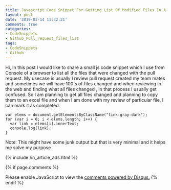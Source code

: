 ```yaml
---
title: Javascript Code Snippet For Getting List Of Modified Files In A Github PullRequest
layout: post
date: '2019-03-14 11:32:21'
comments: true
categories:
- CodeSnippets
- Github_Pull_request_files_list
tags:
- CodeSnippets
- Github
---
```


Hi,
In this post I would like to share a small js code snippet which I use from Console of a browser to list all the files that were changed with the pull request. 
My usecase is usually I review pull request created my team mates and sometimes we will have 100's of files changed and when reviewing in the web and finding what all files changed , In that process I usually get confused. So I am planning to get all files changed and planning to copy them to an excel file and when I am done with my review of particular file, I can mark it as completed.

```
var elems = document.getElementsByClassName("link-gray-dark");
for (var i = 0; i < elems.length; i++) {
  var link = elems[i].innerText;
  console.log(link);
}
```

Note: This might have some junk output but that is very minimal and it helps me solve my purpose

{% include /in_article_ads.html %}

{% if page.comments %}
<div id="disqus_thread"></div>
<script>

/**
*  RECOMMENDED CONFIGURATION VARIABLES: EDIT AND UNCOMMENT THE SECTION BELOW TO INSERT DYNAMIC VALUES FROM YOUR PLATFORM OR CMS.
*  LEARN WHY DEFINING THESE VARIABLES IS IMPORTANT: https://disqus.com/admin/universalcode/#configuration-variables*/

var disqus_config = function () {
this.page.identifier = 03042019318; // Replace PAGE_IDENTIFIER with your page's unique identifier variable
};

(function() { // DON'T EDIT BELOW THIS LINE
var d = document, s = d.createElement('script');
s.src = 'https://xyzcoder1.disqus.com/embed.js';
s.setAttribute('data-timestamp', +new Date());
(d.head || d.body).appendChild(s);
})();
</script>
<noscript>Please enable JavaScript to view the <a href="https://disqus.com/?ref_noscript">comments powered by Disqus.</a></noscript>
{% endif %}